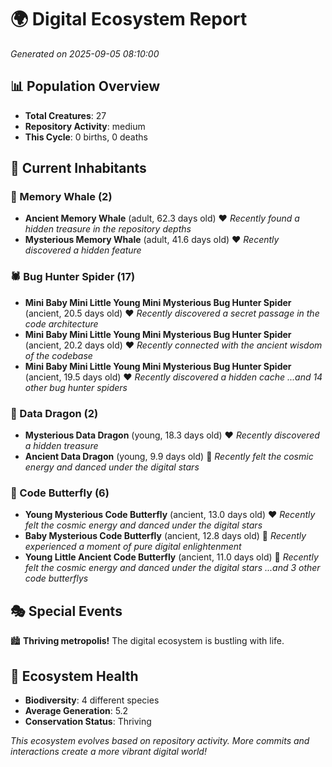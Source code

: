 # 🌍 Digital Ecosystem Report
*Generated on 2025-09-05 08:10:00*

## 📊 Population Overview
- **Total Creatures**: 27
- **Repository Activity**: medium
- **This Cycle**: 0 births, 0 deaths

## 👥 Current Inhabitants

### 🐋 Memory Whale (2)
- **Ancient Memory Whale** (adult, 62.3 days old) ❤️
  *Recently found a hidden treasure in the repository depths*
- **Mysterious Memory Whale** (adult, 41.6 days old) ❤️
  *Recently discovered a hidden feature*

### 🕷️ Bug Hunter Spider (17)
- **Mini Baby Mini Little Young Mini Mysterious Bug Hunter Spider** (ancient, 20.5 days old) ❤️
  *Recently discovered a secret passage in the code architecture*
- **Mini Baby Mini Little Young Mini Mysterious Bug Hunter Spider** (ancient, 20.2 days old) ❤️
  *Recently connected with the ancient wisdom of the codebase*
- **Mini Baby Mini Little Young Mini Mysterious Bug Hunter Spider** (ancient, 19.5 days old) ❤️
  *Recently discovered a hidden cache*
  *...and 14 other bug hunter spiders*

### 🐉 Data Dragon (2)
- **Mysterious Data Dragon** (young, 18.3 days old) ❤️
  *Recently discovered a hidden treasure*
- **Ancient Data Dragon** (young, 9.9 days old) 💚
  *Recently felt the cosmic energy and danced under the digital stars*

### 🦋 Code Butterfly (6)
- **Young Mysterious Code Butterfly** (ancient, 13.0 days old) ❤️
  *Recently felt the cosmic energy and danced under the digital stars*
- **Baby Mysterious Code Butterfly** (ancient, 12.8 days old) 💛
  *Recently experienced a moment of pure digital enlightenment*
- **Young Little Ancient Code Butterfly** (ancient, 11.0 days old) 💛
  *Recently felt the cosmic energy and danced under the digital stars*
  *...and 3 other code butterflys*

## 🎭 Special Events

🏙️ **Thriving metropolis!** The digital ecosystem is bustling with life.

## 🔬 Ecosystem Health
- **Biodiversity**: 4 different species
- **Average Generation**: 5.2
- **Conservation Status**: Thriving

*This ecosystem evolves based on repository activity. More commits and interactions create a more vibrant digital world!*